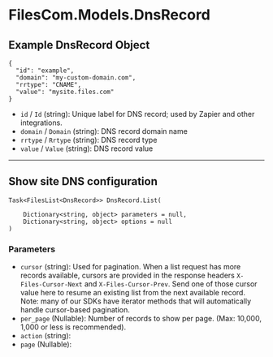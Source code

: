 # FilesCom.Models.DnsRecord

## Example DnsRecord Object

```
{
  "id": "example",
  "domain": "my-custom-domain.com",
  "rrtype": "CNAME",
  "value": "mysite.files.com"
}
```

* `id` / `Id`  (string): Unique label for DNS record; used by Zapier and other integrations.
* `domain` / `Domain`  (string): DNS record domain name
* `rrtype` / `Rrtype`  (string): DNS record type
* `value` / `Value`  (string): DNS record value


---

## Show site DNS configuration

```
Task<FilesList<DnsRecord>> DnsRecord.List(
    
    Dictionary<string, object> parameters = null,
    Dictionary<string, object> options = null
)
```

### Parameters

* `cursor` (string): Used for pagination.  When a list request has more records available, cursors are provided in the response headers `X-Files-Cursor-Next` and `X-Files-Cursor-Prev`.  Send one of those cursor value here to resume an existing list from the next available record.  Note: many of our SDKs have iterator methods that will automatically handle cursor-based pagination.
* `per_page` (Nullable<Int64>): Number of records to show per page.  (Max: 10,000, 1,000 or less is recommended).
* `action` (string): 
* `page` (Nullable<Int64>): 
